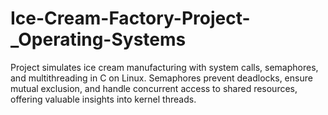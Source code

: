 # Ice-Cream-Factory-Project-_Operating-Systems
Project simulates ice cream manufacturing with system calls, semaphores, and multithreading in C on Linux. Semaphores prevent deadlocks, ensure mutual exclusion, and handle concurrent access to shared resources, offering valuable insights into kernel threads.
